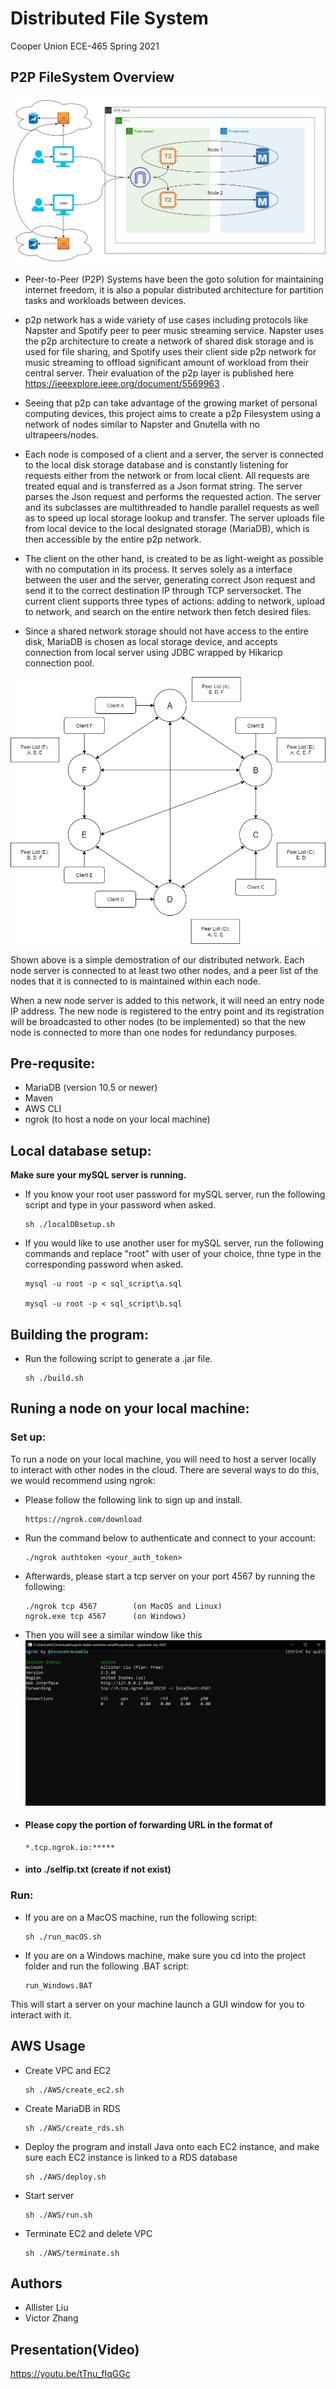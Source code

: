 # Distributed File System
Cooper Union ECE-465 Spring 2021

## P2P FileSystem Overview

![alt text](https://github.com/Victoooooor/ECE-465-Cloud-Computing/blob/main/architecture.png?raw=true)

- Peer-to-Peer (P2P) Systems have been the goto solution for maintaining internet freedom, it is also a popular distributed architecture for partition tasks and workloads between devices.

- p2p network has a wide variety of use cases including protocols like Napster and Spotify peer to peer music streaming service. Napster uses the p2p architecture to create a network of shared disk storage and is used for file sharing, and Spotify uses their client side p2p network for music streaming to offload significant amount of workload from their central server. Their evaluation of the p2p layer is published here https://ieeexplore.ieee.org/document/5569963 .

- Seeing that p2p can take advantage of the growing market of personal computing devices, this project aims to create a p2p Filesystem using a network of nodes similar to Napster and Gnutella with no ultrapeers/nodes.

- Each node is composed of a client and a server, the server is connected to the local disk storage database and is constantly listening for requests either from the network or from local client. All requests are treated equal and is transferred as a Json format string. The server parses the Json request and performs the requested action. The server and its subclasses are multithreaded to handle parallel requests as well as to speed up local storage lookup and transfer. The server uploads file from local device to the local designated storage (MariaDB), which is then accessible by the entire p2p network.

- The client on the other hand, is created to be as light-weight as possible with no computation in its process. It serves solely as a interface between the user and the server, generating correct Json request and send it to the correct destination IP through TCP serversocket. The current client supports three types of actions: adding to network, upload to network, and search on the entire network then fetch desired files.

- Since a shared network storage should not have access to the entire disk, MariaDB is chosen as local storage device, and accepts connection from local server using JDBC wrapped by Hikaricp connection pool.

![alt text](https://github.com/Victoooooor/ECE-465-Cloud-Computing/blob/main/ECE465_MVP4.png?raw=true)

   Shown above is a simple demostration of our distributed network. Each node server is connected to at least two other nodes, and a peer list of the nodes that it is connected to is maintained within each node.

   When a new node server is added to this network, it will need an entry node IP address. The new node is registered to the entry point and its registration will be broadcasted to other nodes (to be implemented) so that the new node is connected to more than one nodes for redundancy purposes.

## Pre-requsite:

  - MariaDB (version 10.5 or newer)
  - Maven
  - AWS CLI
  - ngrok (to host a node on your local machine)

## Local database setup:

  **Make sure your mySQL server is running.**

  - If you know your root user password for mySQL server, run the following script and type in your password when asked.

        sh ./localDBsetup.sh

  - If you would like to use another user for mySQL server, run the following commands and replace "root" with user of your choice, thne type in the corresponding password when asked.

        mysql -u root -p < sql_script\a.sql

        mysql -u root -p < sql_script\b.sql

## Building the program:

  - Run the following script to generate a .jar file.

        sh ./build.sh

## Runing a node on your local machine:

### Set up:

  To run a node on your local machine, you will need to host a server locally to interact with other nodes in the cloud. There are several ways to do this, we would recommend using ngrok:

  - Please follow the following link to sign up and install.

        https://ngrok.com/download

  - Run the command below to authenticate and connect to your account:

        ./ngrok authtoken <your_auth_token>

  - Afterwards, please start a tcp server on your port 4567 by running the following:

        ./ngrok tcp 4567        (on MacOS and Linux)
        ngrok.exe tcp 4567      (on Windows)

  - Then you will see a similar window like this![alt text](https://github.com/Victoooooor/ECE-465-Cloud-Computing/blob/main/ngrok.png?raw=true)


  - #### **Please copy the portion of forwarding URL in the format of**

        *.tcp.ngrok.io:*****

  - #### **into ./selfip.txt (create if not exist)**


### Run:

  - If you are on a MacOS machine, run the following script:

        sh ./run_macOS.sh

  - If you are on a Windows machine, make sure you cd into the project folder and run the following .BAT script:

        run_Windows.BAT

  This will start a server on your machine launch a GUI window for you to interact with it.

## AWS Usage

- Create VPC and EC2

      sh ./AWS/create_ec2.sh

- Create MariaDB in RDS

      sh ./AWS/create_rds.sh

- Deploy the program and install Java onto each EC2 instance, and make sure each EC2 instance is linked to a RDS database

      sh ./AWS/deploy.sh

- Start server

      sh ./AWS/run.sh

- Terminate EC2 and delete VPC

      sh ./AWS/terminate.sh




## Authors

- Allister Liu
- Victor Zhang

## Presentation(Video)

https://youtu.be/tTnu_fIqGGc

